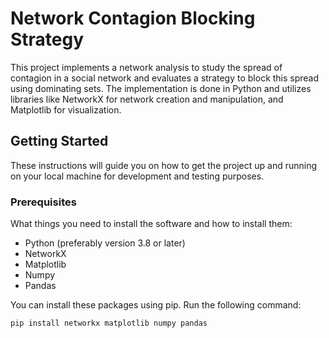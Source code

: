 # Network Contagion Blocking Strategy

This project implements a network analysis to study the spread of contagion in a social network and evaluates a strategy to block this spread using dominating sets. The implementation is done in Python and utilizes libraries like NetworkX for network creation and manipulation, and Matplotlib for visualization.

## Getting Started

These instructions will guide you on how to get the project up and running on your local machine for development and testing purposes.

### Prerequisites

What things you need to install the software and how to install them:

- Python (preferably version 3.8 or later)
- NetworkX
- Matplotlib
- Numpy
- Pandas

You can install these packages using pip. Run the following command:

```bash
pip install networkx matplotlib numpy pandas
